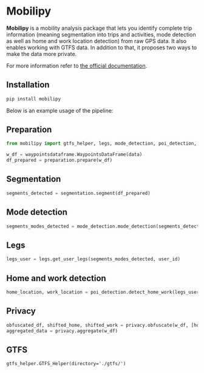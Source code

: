 # Mobilipy

**Mobilipy** is a mobility analysis package that lets you identify complete trip information (meaning segmentation into trips and activities, mode detection as well as home and work location detection) from raw GPS data. It also enables working with GTFS data. In addition to that, it proposes two ways to make the data more private.

For more information refer to [the official documentation](https://mobilipy.readthedocs.io/en/latest/mobilipy.html#module-mobilipy).

## Installation
```python
pip install mobilipy
```


Below is an example usage of the pipeline:  

## Preparation

```python
from mobilipy import gtfs_helper, legs, mode_detection, poi_detection, plot, preparation, privacy, segmentation, waypointsdataframe

w_df = waypointsdataframe.WaypointsDataFrame(data)
df_prepared = preparation.prepare(w_df)
```

## Segmentation

```python
segments_detected = segmentation.segment(df_prepared)
```

## Mode detection

```python
segments_modes_detected = mode_detection.mode_detection(segments_detected)
```

## Legs

```python
legs_user = legs.get_user_legs(segments_modes_detected, user_id)
```

## Home and work detection

```python
home_location, work_location = poi_detection.detect_home_work(legs_user, df_prepared)
```

## Privacy

```python
obfuscated_df, shifted_home, shifted_work = privacy.obfuscate(w_df, [home, work])
aggregated_data = privacy.aggregate(w_df)
```

## GTFS

```
gtfs_helper.GTFS_Helper(directory='./gtfs/')
```